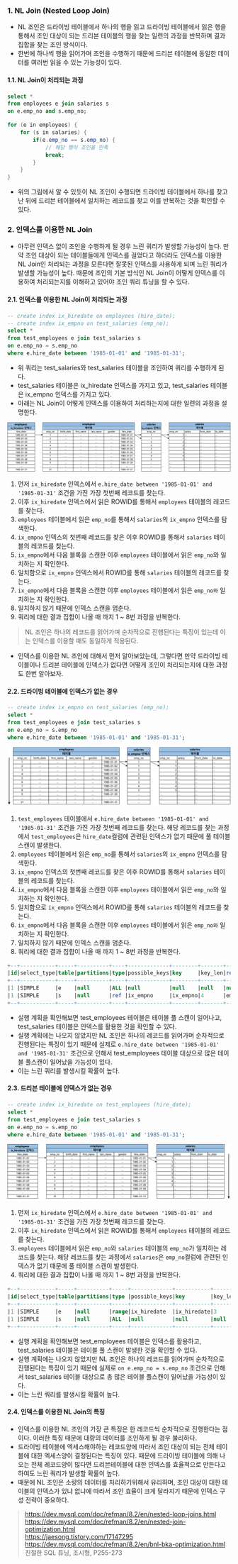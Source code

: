 ### 1. NL Join (Nested Loop Join)

- NL 조인은 드라이빙 테이블에서 하나의 행을 읽고 드라이빙 테이블에서 읽은 행을 통해서 조인 대상이 되는 드리븐 테이블의 행을 찾는 일련의 과정을 반복하며 결과 집합을 찾는 조인 방식이다.
- 한번에 하나씩 행을 읽어가며 조인을 수행하기 때문에 드리븐 테이블에 동일한 데이터를 여러번 읽을 수 있는 가능성이 있다.

#### 1.1. NL Join이 처리되는 과정

```sql
select *
from employees e join salaries s
on e.emp_no and s.emp_no;
```

```java
for (e in employees) {
    for (s in salaries) {
        if(e.emp_no == s.emp_no) {
            // 해당 행이 조인을 만족
            break;
        }
    }
}
```
- 위의 그림에서 알 수 있듯이 NL 조인이 수행되면 드라이빙 테이블에서 하나를 찾고 난 뒤에 드리븐 테이블에서 일치하는 레코드를 찾고 이를 반복하는 것을 확인할 수 있다.

### 2. 인덱스를 이용한 NL Join

- 아무런 인덱스 없이 조인을 수행하게 될 경우 느린 쿼리가 발생할 가능성이 높다. 만약 조인 대상이 되는 테이블들에게 인덱스를 걸었다고 하더라도 인덱스를 이용한 NL Join인 처리되는 과정을 모른다면 잘못된 인덱스를 사용하게 되며 느린 쿼리가 발생할 가능성이 높다. 때문에 조인의 기본 방식인 NL Join이 어떻게 인덱스를 이용하여 처리되는지를 이해하고 있어야 조인 쿼리 튜닝을 할 수 있다.


#### 2.1. 인덱스를 이용한 NL Join이 처리되는 과정

```sql
-- create index ix_hiredate on employees (hire_date);
-- create index ix_empno on test_salaries (emp_no);
select *
from test_employees e join test_salaries s
on e.emp_no = s.emp_no
where e.hire_date between '1985-01-01' and '1985-01-31';
```

- 위 쿼리는 test_salaries와 test_salaries 테이블을 조인하여 쿼리를 수행하게 된다.
- test_salaries 테이블은 ix_hiredate 인덱스를 가지고 있고, test_salaries 테이블은 ix_empno 인덱스를 가지고 있다.
- 아래는 NL Join이 어떻게 인덱스를 이용하여 처리하는지에 대한 일련의 과정을 설명한다.

![](./img/index_nl_join.png)

1. 먼저 `ix_hiredate` 인덱스에서 `e.hire_date between '1985-01-01' and '1985-01-31'` 조건을 가진 가장 첫번째 레코드를 찾는다.
2. 이후 `ix_hiredate` 인덱스에서 읽은 ROWID를 통해서 `employees` 테이블의 레코드를 찾는다.
3. `employees` 테이블에서 읽은 `emp_no`를 통해서 `salaries`의 `ix_empno` 인덱스를 탐색한다.
4. `ix_empno` 인덱스의 첫번째 레코드를 찾은 이후 ROWID를 통해서 `salaries` 테이블의 레코드를 찾는다.
5. `ix_empno`에서 다음 블록을 스캔한 이후 `employees` 테이블에서 읽은 `emp_no`와 일치하는 지 확인한다.
6. 일치함으로 `ix_empno` 인덱스에서 ROWID를 통해 `salaries` 테이블의 레코드를 찾는다.
7. `ix_empno`에서 다음 블록을 스캔한 이후 `employees` 테이블에서 읽은 `emp_no와` 일치하는 지 확인한다. 
8. 일치하지 않기 때문에 인덱스 스캔을 멈춘다.
9. 쿼리에 대한 결과 집합이 나올 때 까지 1 ~ 8번 과정을 반복한다.

> NL 조인은 하나의 레코드를 읽어가며 순차적으로 진행된다는 특징이 있는데 이는 인덱스를 이용할 때도 동일하게 적용된다.

- 인덱스를 이용한 NL 조인에 대해서 먼저 알아보았는데, 그렇다면 만약 드라이빙 테이블이나 드리븐 테이블에 인덱스가 없다면 어떻게 조인이 처리되는지에 대한 과정도 한번 알아보자.

#### 2.2. 드라이빙 테이블에 인덱스가 없는 경우

```sql
-- create index ix_empno on test_salaries (emp_no);
select *
from test_employees e join test_salaries s
on e.emp_no = s.emp_no
where e.hire_date between '1985-01-01' and '1985-01-31';
```

![](./img/driving_no_index_nl_join.png)

1. `test_employees` 테이블에서 `e.hire_date between '1985-01-01' and '1985-01-31'` 조건을 가진 가장 첫번째 레코드를 찾는다. 해당 레코드를 찾는 과정에서 `test_employees`은 `hire_date`컬럼에 관련된 인덱스가 없기 때문에 풀 테이블 스캔이 발생한다.
2. `employees` 테이블에서 읽은 `emp_no`를 통해서 `salaries`의 `ix_empno` 인덱스를 탐색한다.
3. `ix_empno` 인덱스의 첫번째 레코드를 찾은 이후 ROWID를 통해서 `salaries` 테이블의 레코드를 찾는다.
4. `ix_empno`에서 다음 블록을 스캔한 이후 `employees` 테이블에서 읽은 `emp_no`와 일치하는 지 확인한다.
5. 일치함으로 `ix_empno` 인덱스에서 ROWID를 통해 `salaries` 테이블의 레코드를 찾는다.
6. `ix_empno`에서 다음 블록을 스캔한 이후 `employees` 테이블에서 읽은 `emp_no와` 일치하는 지 확인한다. 
7. 일치하지 않기 때문에 인덱스 스캔을 멈춘다.
8. 쿼리에 대한 결과 집합이 나올 때 까지 1 ~ 8번 과정을 반복한다.


```sql
+--+-----------+-----+----------+----+-------------+--------+-------+------------------+------+--------+-----------+
|id|select_type|table|partitions|type|possible_keys|key     |key_len|ref               |rows  |filtered|Extra      |
+--+-----------+-----+----------+----+-------------+--------+-------+------------------+------+--------+-----------+
|1 |SIMPLE     |e    |null      |ALL |null         |null    |null   |null              |300332|11.11   |Using where|
|1 |SIMPLE     |s    |null      |ref |ix_empno     |ix_empno|4      |employees.e.emp_no|10    |100     |null       |
+--+-----------+-----+----------+----+-------------+--------+-------+------------------+------+--------+-----------+
```
- 실행 계획을 확인해보면 test_employees 테이블은 테이블 풀 스캔이 일어나고, test_salaries 테이블은 인덱스를 활용한 것을 확인할 수 있다.
- 실행 계획에는 나오지 않았지만 NL 조인은 하나의 레코드를 읽어가며 순차적으로 진행된다는 특징이 있기 때문에 실제로 `e.hire_date between '1985-01-01' and '1985-01-31'` 조건으로 인해서 test_employees 테이블 대상으로 많은 테이블 풀스캔이 일어났을 가능성이 있다.
- 이는 느린 쿼리를 발생시킬 확률이 높다.

#### 2.3. 드리븐 테이블에 인덱스가 없는 경우

```sql
-- create index ix_hiredate on test_employees (hire_date);
select *
from test_employees e join test_salaries s
on e.emp_no = s.emp_no
where e.hire_date between '1985-01-01' and '1985-01-31';
```

![](./img/driven_no_index_nl_join.png)

1. 먼저 `ix_hiredate` 인덱스에서 `e.hire_date between '1985-01-01' and '1985-01-31'` 조건을 가진 가장 첫번째 레코드를 찾는다.
2. 이후 `ix_hiredate` 인덱스에서 읽은 ROWID를 통해서 `employees` 테이블의 레코드를 찾는다.
3. `employees` 테이블에서 읽은 `emp_no`와 `salaries` 테이블의 `emp_no`가 일치하는 레코드를 찾는다. 해당 레코드를 찾는 과정에서 `salaries`은 `emp_no`컬럼에 관련된 인덱스가 없기 때문에 풀 테이블 스캔이 발생한다. 
4. 쿼리에 대한 결과 집합이 나올 때 까지 1 ~ 8번 과정을 반복한다.

```sql
+--+-----------+-----+----------+-----+-------------+-----------+-------+----+-------+--------+------------------------------------------+
|id|select_type|table|partitions|type |possible_keys|key        |key_len|ref |rows   |filtered|Extra                                     |
+--+-----------+-----+----------+-----+-------------+-----------+-------+----+-------+--------+------------------------------------------+
|1 |SIMPLE     |e    |null      |range|ix_hiredate  |ix_hiredate|3      |null|10     |100     |Using index condition                     |
|1 |SIMPLE     |s    |null      |ALL  |null         |null       |null   |null|2622070|10      |Using where; Using join buffer (hash join)|
+--+-----------+-----+----------+-----+-------------+-----------+-------+----+-------+--------+------------------------------------------+
```
- 실행 계획을 확인해보면 test_employees 테이블은 인덱스를 활용하고, test_salaries 테이블은 테이블 풀 스캔이 발생한 것을 확인할 수 있다.
- 실행 계획에는 나오지 않았지만 NL 조인은 하나의 레코드를 읽어가며 순차적으로 진행된다는 특징이 있기 때문에 실제로 `on e.emp_no = s.emp_no` 조건으로 인해서 test_salaries 테이블 대상으로 총 많은 테이블 풀스캔이 일어났을 가능성이 있다.
- 이는 느린 쿼리를 발생시킬 확률이 높다.


#### 2.4. 인덱스를 이용한 NL Join의 특징
- 인덱스를 이용한 NL 조인의 가장 큰 특징은 한 레코드씩 순차적으로 진행한다는 점이다. 이러한 특징 때문에 대량의 데이터를 조인하게 될 경우 불리하다.
- 드라이빙 테이블에 엑세스해야하는 레코드양에 따라서 조인 대상이 되는 전체 테이블에 대한 엑세스양이 결정된다는 특징이 있다. 때문에 드라이빙 테이블에 의해 나오는 전체 레코드양이 많다면 드리븐테이블에 대한 인덱스를 효율적으로 만든다고 하여도 느린 쿼리가 발생할 확률이 높다.  
- 때문에 NL 조인은 소량의 데이터를 처리하기위해서 유리하며, 조인 대상이 대한 테이블의 인덱스가 있냐 없냐에 따라서 조인 효율이 크게 달라지기 때문에 인덱스 구성 전략이 중요하다.



> https://dev.mysql.com/doc/refman/8.2/en/nested-loop-joins.html <br/>
> https://dev.mysql.com/doc/refman/8.2/en/nested-join-optimization.html <br/>
> https://jaesong.tistory.com/17147295
> https://dev.mysql.com/doc/refman/8.2/en/bnl-bka-optimization.html
> 친절한 SQL 튜닝, 조시형, P255-273 <br/>

